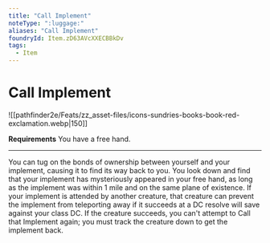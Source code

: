 ```yaml
---
title: "Call Implement"
noteType: ":luggage:"
aliases: "Call Implement"
foundryId: Item.zD63AVcXXECBBkDv
tags:
  - Item
---
```


# Call Implement
![[pathfinder2e/Feats/zz_asset-files/icons-sundries-books-book-red-exclamation.webp|150]]

**Requirements** You have a free hand.

* * *

You can tug on the bonds of ownership between yourself and your implement, causing it to find its way back to you. You look down and find that your implement has mysteriously appeared in your free hand, as long as the implement was within 1 mile and on the same plane of existence. If your implement is attended by another creature, that creature can prevent the implement from teleporting away if it succeeds at a DC resolve will save against your class DC. If the creature succeeds, you can't attempt to Call that Implement again; you must track the creature down to get the implement back.
